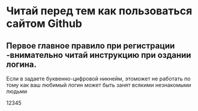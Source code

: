 # Читай перед тем как пользоваться сайтом Github

## Первое главное правило при регистрации -внимательно читай инструкцию при оздании логина.

Если в задаете буквенно-цифровой никнейм, этоможет не работать по тому как ваш любимый логин может быть занят всякими незнакомыми людьми

12345